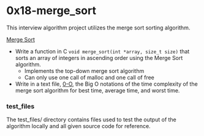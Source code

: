 # 0x18-merge_sort
This interview algorithm project utilizes the merge sort sorting algorithm.

[Merge Sort](/0x18-merge_sort/0-merge_sort.c)
* Write a function in C `void merge_sort(int *array, size_t size)` that sorts an array of integers in ascending order using the Merge Sort algorithm.
  * Implements the top-down merge sort algorithm
  * Can only use one call of malloc and one call of free
* Write in a text file, [0-O](/0x18-merge_sort/0-O), the Big O notations of the time complexity of the merge sort algorithm for best time, average time, and worst time.

### test_files
The test_files/ directory contains files used to test the output of the algorithm locally and all given source code for reference.
